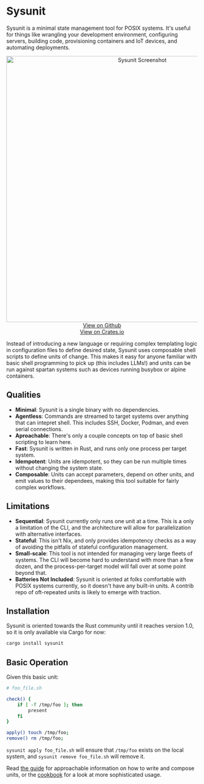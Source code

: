 # Sysunit

Sysunit is a minimal state management tool for POSIX systems. It's useful for
things like wrangling your development environment, configuring servers,
building code, provisioning containers and IoT devices, and automating
deployments.

<div style="text-align: center;">
    <img src="https://jackforrest.me/sysu_screen.png" alt="Sysunit Screenshot" width="700"/>
    <br />
    <a href="https://github.com/jrforrest/sysunit">View on Github</a>
    <br />
    <a href="https://crates.io/crates/sysunit">View on Crates.io</a>
</div>

Instead of introducing a new language or requiring complex templating logic in
configuration files to define desired state, Sysunit uses composable shell
scripts to define units of change. This makes it easy for anyone familiar with
basic shell programming to pick up (this includes LLMs!) and units can be run
against spartan systems such as devices running busybox or alpine containers.

## Qualities

- **Minimal**: Sysunit is a single binary with no dependencies.
- **Agentless**: Commands are streamed to target systems over anything that
  can intepret shell. This includes SSH, Docker, Podman, and even serial
  connections.
- **Aproachable**: There's only a couple concepts on top of basic shell
  scripting to learn here.
- **Fast**: Sysunit is written in Rust, and runs only one process per target
  system.
- **Idempotent**: Units are idempotent, so they can be run multiple times
  without changing the system state.
- **Composable**: Units can accept parameters, depend on other units, and emit
  values to their dependees, making this tool suitable for fairly complex
  workflows.

## Limitations

- **Sequential**: Sysunit currently only runs one unit at a time. This is a
  only a limitation of the CLI, and the architecture will allow for
  parallelization with alternative interfaces.
- **Stateful**: This isn't Nix, and only provides idempotency checks as a way of
  avoiding the pitfalls of stateful configuration management.
- **Small-scale**: This tool is not intended for managing very large fleets of
  systems. The CLI will become hard to understand with more than a few dozen,
  and the process-per-target model will fall over at some point beyond that.
- **Batteries Not Included**: Sysunit is oriented at folks comfortable with
  POSIX systems currently, so it doesn't have any built-in units. A contrib
  repo of oft-repeated units is likely to emerge with traction.

## Installation

Sysunit is oriented towards the Rust community until it reaches version 1.0, so
it is only available via Cargo for now:

```sh
cargo install sysunit
```

## Basic Operation
Given this basic unit:

```sh
# foo_file.sh

check() {
    if [ -f /tmp/foo ]; then
        present
    fi
}

apply() touch /tmp/foo;
remove() rm /tmp/foo;
```

`sysunit apply foo_file.sh` will ensure that `/tmp/foo` exists on the local system,
and `sysunit remove foo_file.sh` will remove it.

Read [the guide](guide.md) for approachable information on how to write and compose units, or
the [cookbook](cookbook.md) for a look at more sophisticated usage.
